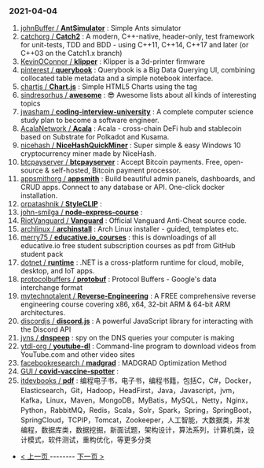 ### 2021-04-04 
1. [
        johnBuffer /
**AntSimulator**](https://github.com/johnBuffer/AntSimulator) : Simple Ants simulator
1. [
        catchorg /
**Catch2**](https://github.com/catchorg/Catch2) : A modern, C++-native, header-only, test framework for unit-tests, TDD and BDD - using C++11, C++14, C++17 and later (or C++03 on the Catch1.x branch)
1. [
        KevinOConnor /
**klipper**](https://github.com/KevinOConnor/klipper) : Klipper is a 3d-printer firmware
1. [
        pinterest /
**querybook**](https://github.com/pinterest/querybook) : Querybook is a Big Data Querying UI, combining collocated table metadata and a simple notebook interface.
1. [
        chartjs /
**Chart.js**](https://github.com/chartjs/Chart.js) : Simple HTML5 Charts using the <canvas> tag
1. [
        sindresorhus /
**awesome**](https://github.com/sindresorhus/awesome) : 😎 Awesome lists about all kinds of interesting topics
1. [
        jwasham /
**coding-interview-university**](https://github.com/jwasham/coding-interview-university) : A complete computer science study plan to become a software engineer.
1. [
        AcalaNetwork /
**Acala**](https://github.com/AcalaNetwork/Acala) : Acala - cross-chain DeFi hub and stablecoin based on Substrate for Polkadot and Kusama.
1. [
        nicehash /
**NiceHashQuickMiner**](https://github.com/nicehash/NiceHashQuickMiner) : Super simple & easy Windows 10 cryptocurrency miner made by NiceHash.
1. [
        btcpayserver /
**btcpayserver**](https://github.com/btcpayserver/btcpayserver) : Accept Bitcoin payments. Free, open-source & self-hosted, Bitcoin payment processor.
1. [
        appsmithorg /
**appsmith**](https://github.com/appsmithorg/appsmith) : Build beautiful admin panels, dashboards, and CRUD apps. Connect to any database or API. One-click docker installation.
1. [
        orpatashnik /
**StyleCLIP**](https://github.com/orpatashnik/StyleCLIP) : 
1. [
        john-smilga /
**node-express-course**](https://github.com/john-smilga/node-express-course) : 
1. [
        RiotVanguard /
**Vanguard**](https://github.com/RiotVanguard/Vanguard) : Official Vanguard Anti-Cheat source code.
1. [
        archlinux /
**archinstall**](https://github.com/archlinux/archinstall) : Arch Linux installer - guided, templates etc.
1. [
        merry75 /
**educative.io_courses**](https://github.com/merry75/educative.io_courses) : this is downloadings of all educative.io free student subscription courses as pdf from GitHub student pack
1. [
        dotnet /
**runtime**](https://github.com/dotnet/runtime) : .NET is a cross-platform runtime for cloud, mobile, desktop, and IoT apps.
1. [
        protocolbuffers /
**protobuf**](https://github.com/protocolbuffers/protobuf) : Protocol Buffers - Google's data interchange format
1. [
        mytechnotalent /
**Reverse-Engineering**](https://github.com/mytechnotalent/Reverse-Engineering) : A FREE comprehensive reverse engineering course covering x86, x64, 32-bit ARM & 64-bit ARM architectures.
1. [
        discordjs /
**discord.js**](https://github.com/discordjs/discord.js) : A powerful JavaScript library for interacting with the Discord API
1. [
        jvns /
**dnspeep**](https://github.com/jvns/dnspeep) : spy on the DNS queries your computer is making
1. [
        ytdl-org /
**youtube-dl**](https://github.com/ytdl-org/youtube-dl) : Command-line program to download videos from YouTube.com and other video sites
1. [
        facebookresearch /
**madgrad**](https://github.com/facebookresearch/madgrad) : MADGRAD Optimization Method
1. [
        GUI /
**covid-vaccine-spotter**](https://github.com/GUI/covid-vaccine-spotter) : 
1. [
        itdevbooks /
**pdf**](https://github.com/itdevbooks/pdf) : 编程电子书，电子书，编程书籍，包括C，C#，Docker，Elasticsearch，Git，Hadoop，HeadFirst，Java，Javascript，jvm，Kafka，Linux，Maven，MongoDB，MyBatis，MySQL，Netty，Nginx，Python，RabbitMQ，Redis，Scala，Solr，Spark，Spring，SpringBoot，SpringCloud，TCPIP，Tomcat，Zookeeper，人工智能，大数据类，并发编程，数据库类，数据挖掘，新面试题，架构设计，算法系列，计算机类，设计模式，软件测试，重构优化，等更多分类 

- [ < 上一页 ](https://github.com/able8/github-trending-daily-record/blob/master/2021-04-03.md) -------- [ 下一页 > ](https://github.com/able8/github-trending-daily-record/blob/master/2021-04-05.md)